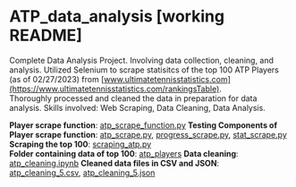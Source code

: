 # ATP_data_analysis [working README]

Complete Data Analysis Project. Involving data collection, cleaning, and analysis. 
Utilized Selenium to scrape statisitcs of the top 100 ATP Players (as of 02/27/2023) from [www.ultimatetennisstatistics.com](https://www.ultimatetennisstatistics.com/rankingsTable).  
Thoroughly processed and cleaned the data in preparation for data analysis. 
Skills involved: Web Scraping, Data Cleaning, Data Analysis.  

**Player scrape function**: [atp_scrape_function.py](https://github.com/swb1113/ATP_data_analysis/blob/master/atp_scrape_function.py)
**Testing Components of Player scrape function**: [atp_scrape.py](https://github.com/swb1113/ATP_data_analysis/blob/master/atp_scrape.py), [progress_scrape.py](https://github.com/swb1113/ATP_data_analysis/blob/master/progress_scrape.py), [stat_scrape.py](https://github.com/swb1113/ATP_data_analysis/blob/master/stat_scrape.py)  **Scraping the top 100**: [scraping_atp.py](https://github.com/swb1113/ATP_data_analysis/blob/master/scraping_atp.py)  
**Folder containing data of top 100**: [atp_players](https://github.com/swb1113/ATP_data_analysis/tree/master/atp_players)
**Data cleaning**: [atp_cleaning.ipynb](https://github.com/swb1113/ATP_data_analysis/blob/master/atp_cleaning.ipynb)
**Cleaned data files in CSV and JSON**: [atp_cleaning_5.csv](https://github.com/swb1113/ATP_data_analysis/blob/master/atp_cleaning_5.csv), [atp_cleaning_5.json](https://github.com/swb1113/ATP_data_analysis/blob/master/atp_cleaning_5.json)
